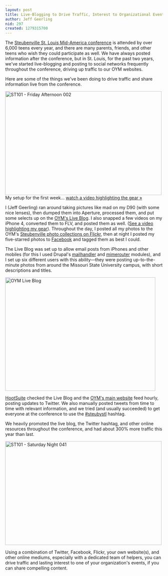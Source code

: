 ```yaml
---
layout: post
title: Live-Blogging to Drive Traffic, Interest to Organizational Events
author: Jeff Geerling
nid: 297
created: 1279315700
---
```

<p>The <a href="http://stlyouth.org/steubenville">Steubenville St. Louis Mid-America conference</a> is attended by over 6,000 teens every year, and there are many parents, friends, and other teens who wish they could participate as well. We have always posted information after the conference, but in St. Louis, for the past two years, we&#39;ve started live-blogging and posting to social networks frequently throughout the conference, driving up traffic to our OYM websites.</p>
<p>Here are some of the things we&#39;ve been doing to drive traffic and share information live from the conference.</p>
<p class="rtecenter"><a href="http://www.flickr.com/photos/stlyouth/4777998697/" title="ST101 - Friday Afternoon 002 by stlyouth, on Flickr"><img alt="ST101 - Friday Afternoon 002" height="332" src="http://farm5.static.flickr.com/4134/4777998697_dcfa30a94d.jpg" width="500" /></a><br />
My setup for the first week... <a href="http://www.lifeisaprayer.com/blog/2010/my-live-blogging-photography">watch a video highlighting the gear &raquo;</a></p><!--break-->
<p>I (Jeff Geerling) ran around taking pictures like mad on my D90 (with some nice lenses), then dumped them into Aperture, processed them, and put some selects up on the&nbsp;<a href="http://live.stlyouth.org/">OYM&#39;s Live Blog</a>. I also snapped a few videos on my iPhone 4, converted them to FLV, and posted them as well. (<a href="http://www.lifeisaprayer.com/blog/2010/my-live-blogging-photography">See a video highlighting my gear</a>). Throughout the day, I posted all my photos to the OYM&#39;s <a href="http://www.flickr.com/photos/stlyouth/collections/">Steubenville photo collections on Flickr</a>, then at night I posted my five-starred photos to <a href="http://www.facebook.com/oym.stl?v=photos">Facebook</a> and tagged them as best I could.</p>
<p>The Live Blog was set up to allow email posts from iPhones and other mobiles (for this I used Drupal&#39;s&nbsp;<a href="http://drupal.org/project/mailhandler">mailhandler</a>&nbsp;and <a href="http://drupal.org/project/mimerouter">mimerouter</a> modules), and I set up six different users with this ability&mdash;they were posting up-to-the-minute photos from around the Missouri State University campus, with short descriptions and titles.</p>
<p class="rtecenter"><img alt="OYM Live Blog" src="http://www.opensourcecatholic.com/sites/opensourcecatholic.com/files/user-uploads/oscatholic/oym-live-blog.png" style="width: 480px; height: 363px; " title="" /></p>
<p><a href="http://hootsuite.com/">HootSuite</a> checked the Live Blog and the <a href="http://stlyouth.org/">OYM&#39;s main website</a> feed&nbsp;hourly, posting updates to Twitter. We also manually posted tweets from time to time with relevant information, and we tried (and usually succeeded) to get everyone at the conference to use the <a href="http://search.twitter.com/search?q=%23steubystl">#steubystl</a> hashtag.</p>
<p>We heavily promoted the live blog, the Twitter hashtag, and other online resources throughout the conference, and had about 300% more traffic this year than last.</p>
<p class="rtecenter"><a href="http://www.flickr.com/photos/stlyouth/4781872664/" title="ST101 - Saturday Night 041 by stlyouth, on Flickr"><img alt="ST101 - Saturday Night 041" height="332" src="http://farm5.static.flickr.com/4074/4781872664_20afd09ea5.jpg" width="500" /></a></p>
<p>Using a combination of Twitter, Facebook, Flickr, your own website(s), and other online mediums, especially with a dedicated team of helpers, you can drive traffic and lasting interest to one of your organization&#39;s events, if you can share compelling content.</p>
